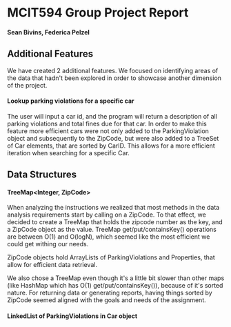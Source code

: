 # MCIT594 Group Project Report
#### Sean Bivins, Federica Pelzel


## Additional Features
We have created 2 additional features. We focused on identifying areas of the data that hadn't been explored in order to showcase another dimension of the project.

#### Lookup parking violations for a specific car
The user will input a car id, and the program will return a description of all parking violations and total fines due for that car. In order to make this feature more efficient cars were not only added to the ParkingViolation object and subsequently to the ZipCode, but were also added to a TreeSet of Car elements, that are sorted by CarID. This allows for a more efficient iteration when searching for a specific Car.


## Data Structures

#### TreeMap<Integer, ZipCode>
When analyzing the instructions we realized that most methods in the data analysis requirements start by calling on a ZipCode. To that effect, we decided to create a TreeMap that holds the zipcode number as the key, and a ZipCode object as the value. TreeMap get/put/containsKey() operations are between O(1) and O(logN), which seemed like the most efficient we could get withing our needs. 

ZipCode objects hold ArrayLists of ParkingViolations and Properties, that allow for efficient data retrieval. 

We also chose a TreeMap even though it's a little bit slower than other maps (like HashMap which has O(1) get/put/containsKey()), because of it's sorted nature. For returning data or generating reports, having things sorted by ZipCode seemed aligned with the goals and needs of the assignment.

#### LinkedList of ParkingViolations in Car object
